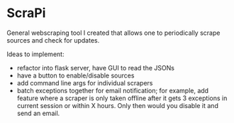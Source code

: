 # ScraPi

General webscraping tool I created that allows one to periodically scrape sources and check for updates.


Ideas to implement:
* refactor into flask server, have GUI to read the JSONs
* have a button to enable/disable sources
* add command line args for individual scrapers
* batch exceptions together for email notification; for example, add feature where a scraper is only taken offline after it gets 3 exceptions in current session or within X hours. Only then would you disable it and send an email.
